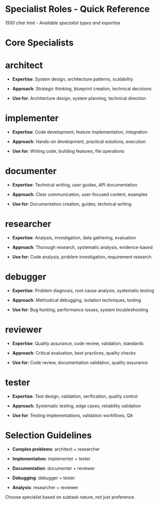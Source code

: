 

# Specialist Roles - Quick Reference

*1500 char limit - Available specialist types and expertise*

#

# Core Specialists

#

#

# architect

- **Expertise**: System design, architecture patterns, scalability

- **Approach**: Strategic thinking, blueprint creation, technical decisions

- **Use for**: Architecture design, system planning, technical direction

#

#

# implementer  

- **Expertise**: Code development, feature implementation, integration

- **Approach**: Hands-on development, practical solutions, execution

- **Use for**: Writing code, building features, file operations

#

#

# documenter

- **Expertise**: Technical writing, user guides, API documentation

- **Approach**: Clear communication, user-focused content, examples

- **Use for**: Documentation creation, guides, technical writing

#

#

# researcher

- **Expertise**: Analysis, investigation, data gathering, evaluation  

- **Approach**: Thorough research, systematic analysis, evidence-based

- **Use for**: Code analysis, problem investigation, requirement research

#

#

# debugger

- **Expertise**: Problem diagnosis, root cause analysis, systematic testing

- **Approach**: Methodical debugging, isolation techniques, testing

- **Use for**: Bug hunting, performance issues, system troubleshooting

#

#

# reviewer

- **Expertise**: Quality assurance, code review, validation, standards

- **Approach**: Critical evaluation, best practices, quality checks

- **Use for**: Code review, documentation validation, quality assurance

#

#

# tester

- **Expertise**: Test design, validation, verification, quality control

- **Approach**: Systematic testing, edge cases, reliability validation

- **Use for**: Testing implementations, validation workflows, QA

#

# Selection Guidelines

- **Complex problems**: architect + researcher  

- **Implementation**: implementer + tester

- **Documentation**: documenter + reviewer

- **Debugging**: debugger + tester  

- **Analysis**: researcher + reviewer

Choose specialist based on subtask nature, not just preference.
